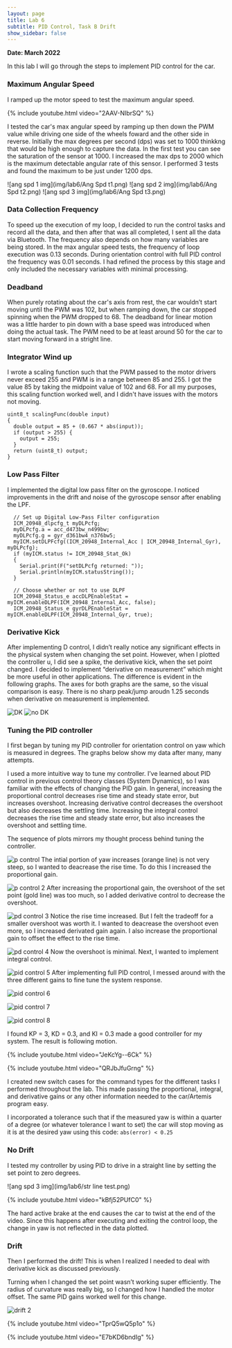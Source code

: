 ```yaml
---
layout: page
title: Lab 6
subtitle: PID Control, Task B Drift
show_sidebar: false
---
```


**Date: March 2022**

In this lab I will go through the steps to implement PID control for the car.

### Maximum Angular Speed
I ramped up the motor speed to test the maximum angular speed.

{% include youtube.html video="2AAV-NIbrSQ" %}

I tested the car's max angular speed by ramping up then down the PWM value while driving one side of the wheels foward and the other side in reverse. Initially the max degrees per second (dps) was set to 1000 thinkkng that would be high enough to capture the data. In the first test you can see the saturation of the sensor at 1000. I increased the max dps to 2000 which is the maximum detectable angular rate of this sensor. I performed 3 tests and found the maximum to be just under 1200 dps.

![ang spd 1 img](img/lab6/Ang Spd t1.png)
![ang spd 2 img](img/lab6/Ang Spd t2.png)
![ang spd 3 img](img/lab6/Ang Spd t3.png) 

### Data Collection Frequency
To speed up the execution of my loop, I decided to run the control tasks and record all the data, and then after that was all completed, I sent all the data via Bluetooth. The frequency also depends on how many variables are being stored. In the max angular speed tests, the frequency of loop execution was 0.13 seconds. During orientation control with full PID control the frequency was 0.01 seconds. I had refined the process by this stage and only included the necessary variables with minimal processing.

### Deadband
When purely rotating about the car's axis from rest, the car wouldn’t start moving until the PWM was 102, but when ramping down, the car stopped spinning when the PWM dropped to 68. The deadband for linear motion was a little harder to pin down with a base speed was introduced when doing the actual task. The PWM need to be at least around 50 for the car to start moving forward in a stright line. 

### Integrator Wind up
I wrote a scaling function such that the PWM passed to the motor drivers never exceed 255 and PWM is in a range between 85 and 255. I got the value 85 by taking the midpoint value of 102 and 68. For all my purposes, this scaling function worked well, and I didn't have issues with the motors not moving.

```
uint8_t scalingFunc(double input)
{
  double output = 85 + (0.667 * abs(input));
  if (output > 255) {
    output = 255;
  }
  return (uint8_t) output;
}
```

### Low Pass Filter
I implemented the digital low pass filter on the gyroscope. I noticed improvements in the drift and noise of the gyroscope sensor after enabling the LPF.
```
  // Set up Digital Low-Pass Filter configuration
  ICM_20948_dlpcfg_t myDLPcfg;
  myDLPcfg.a = acc_d473bw_n499bw;
  myDLPcfg.g = gyr_d361bw4_n376bw5;
  myICM.setDLPFcfg((ICM_20948_Internal_Acc | ICM_20948_Internal_Gyr), myDLPcfg);
  if (myICM.status != ICM_20948_Stat_Ok)
  {
    Serial.print(F("setDLPcfg returned: "));
    Serial.println(myICM.statusString());
  }

  // Choose whether or not to use DLPF
  ICM_20948_Status_e accDLPEnableStat = myICM.enableDLPF(ICM_20948_Internal_Acc, false);
  ICM_20948_Status_e gyrDLPEnableStat = myICM.enableDLPF(ICM_20948_Internal_Gyr, true);
```
### Derivative Kick
After implementing D control, I didn’t really notice any significant effects in the physical system when changing the set point. However, when I plotted the controller u, I did see a spike, the derivative kick, when the set point changed. I decided to implement “derivative on measurement” which might be more useful in other applications. The difference is evident in the following graphs. The axes for both graphs are the same, so the visual comparison is easy. There is no sharp peak/jump aroudn 1.25 seconds when derivative on measurement is implemented.

![DK](img/lab6/DK.png)
![no DK](img/lab6/noDK.png)


### Tuning the PID controller
I first began by tuning my PID controller for orientation control on yaw which is measured in degrees. The graphs below show my data after many, many attempts.

I used a more intuitive way to tune my controller. I’ve learned about PID control in previous control theory classes (System Dynamics), so I was familiar with the effects of changing the PID gain. In general, increasing the proportional control decreases rise time and steady state error, but increases overshoot. Increasing derivative control decreases the overshoot but also decreases the settling time. Increasing the integral control decreases the rise time and steady state error, but also increases the overshoot and settling time.

The sequence of plots mirrors my thought process behind tuning the controller.

![p control](img/lab6/kp1ki0kd0.png)
The intial portion of yaw increases (orange line) is not very steep, so I wanted to deacrease the rise time. To do this I increased the proportional gain.


![p control 2](img/lab6/kp2ki0kd0.png)
After increasing the proportional gain, the overshoot of the set point (gold line) was too much, so I added derivative control to decrease the overshoot.

![pd control 3](img/lab6/kp2ki0kd01.png)
Notice the rise time increased. But I felt the tradeoff for a smaller overshoot was worth it. I wanted to deacrease the overshoot even more, so I increased derivated gain again. I also increase the proportional gain to offset the effect to the rise time.

![pd control 4](img/lab6/kp3ki0kd02.png)
Now the overshoot is minimal. Next, I wanted to implement integral control.

![pid control 5](img/lab6/kp3ki05kd02.png)
After implementing full PID control, I messed around with the three different gains to fine tune the system response.

![pid control 6](img/lab6/kp3ki05kd03_error.png)

![pid control 7](img/lab6/kp3ki04kd03_error.png)

![pid control 8](img/lab6/kp3ki03kd03_error.png)

I found KP = 3, KD = 0.3, and KI = 0.3 made a good controller for my system. The result is following motion.



{% include youtube.html video="JeKcYg--6Ck" %}

{% include youtube.html video="QRJbJfuGrng" %}

I created new switch cases for the command types for the different tasks I performed throughout the lab. This made passing the proportional, integral, and derivative gains or any other information needed to the car/Artemis program easy.

I incorporated a tolerance such that if the measured yaw is within a quarter of a degree (or whatever tolerance I want to set) the car will stop moving as it is at the desired yaw using this code: `abs(error) < 0.25`

### No Drift
I tested my controller by using PID to drive in a straight line by setting the set point to zero degrees.

![ang spd 3 img](img/lab6/str line test.png) 

{% include youtube.html video="kBfj52PUfC0" %}

The hard active brake at the end causes the car to twist at the end of the video. Since this happens after executing and exiting the control loop, the change in yaw is not reflected in the data plotted.

### Drift
Then I performed the drift! This is when I realized I needed to deal with derivative kick as discussed previously.

Turning when I changed the set point wasn’t working super efficiently. The radius of curvature was really big, so I changed how I handled the motor offset. The same PID gains worked well for this change. 

![drift 2 ](img/lab6/drift.png)

{% include youtube.html video="TprQ5wQ5p1o" %}

{% include youtube.html video="E7bKD6bndIg" %}
